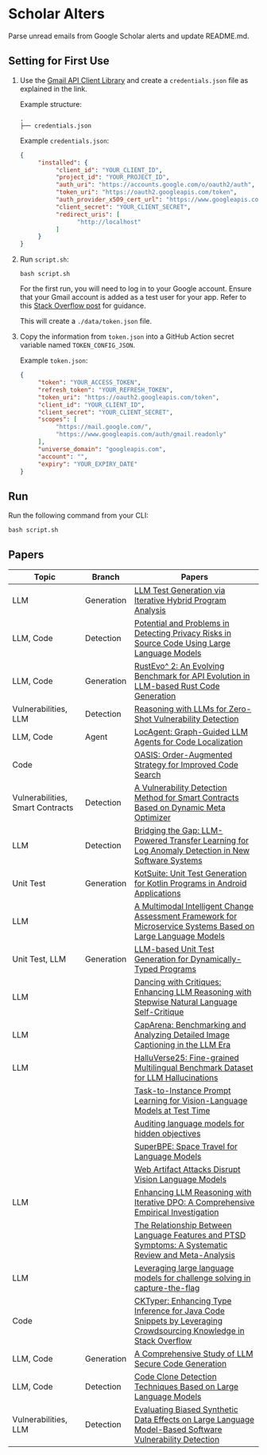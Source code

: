 # Scholar Alters
Parse unread emails from Google Scholar alerts and update README.md.

## Setting for First Use
1. Use the [Gmail API Client Library](https://developers.google.com/gmail/api/quickstart/python) and create a `credentials.json` file as explained in the link.

    Example structure:
    ```
    .
    ├── credentials.json
    ```

    Example `credentials.json`:
    ```json
    {
         "installed": {
              "client_id": "YOUR_CLIENT_ID",
              "project_id": "YOUR_PROJECT_ID",
              "auth_uri": "https://accounts.google.com/o/oauth2/auth",
              "token_uri": "https://oauth2.googleapis.com/token",
              "auth_provider_x509_cert_url": "https://www.googleapis.com/oauth2/v1/certs",
              "client_secret": "YOUR_CLIENT_SECRET",
              "redirect_uris": [
                    "http://localhost"
              ]
         }
    }
    ```

2. Run `script.sh`:
    ```
    bash script.sh
    ```
    For the first run, you will need to log in to your Google account. Ensure that your Gmail account is added as a test user for your app. Refer to this [Stack Overflow post](https://stackoverflow.com/questions/75454425/access-blocked-project-has-not-completed-the-google-verification-process) for guidance.

    This will create a `./data/token.json` file.

3. Copy the information from `token.json` into a GitHub Action secret variable named `TOKEN_CONFIG_JSON`.

    Example `token.json`:
    ```json
    {
         "token": "YOUR_ACCESS_TOKEN",
         "refresh_token": "YOUR_REFRESH_TOKEN",
         "token_uri": "https://oauth2.googleapis.com/token",
         "client_id": "YOUR_CLIENT_ID",
         "client_secret": "YOUR_CLIENT_SECRET",
         "scopes": [
              "https://mail.google.com/",
              "https://www.googleapis.com/auth/gmail.readonly"
         ],
         "universe_domain": "googleapis.com",
         "account": "",
         "expiry": "YOUR_EXPIRY_DATE"
    }
    ```

## Run
Run the following command from your CLI:
```
bash script.sh
```

## Papers

| Topic | Branch | Papers |
| --- | --- | --- |
| LLM | Generation | [LLM Test Generation via Iterative Hybrid Program Analysis](https://scholar.google.com/scholar_url?url=https://arxiv.org/pdf/2503.13580&hl=en&sa=X&d=207857029493572923&ei=XGf1Z9yXOJGu6rQPsO_t0Qo&scisig=AFWwaeYzdRQn3PjIc4QGlsuh6_K4&oi=scholaralrt&hist=ylyK0_8AAAAJ:4328508672846969495:AFWwaeZjZJIN-8rhXrY_SmCmGQgD&html=&pos=0&folt=rel) |
| LLM, Code | Detection | [Potential and Problems in Detecting Privacy Risks in Source Code Using Large Language Models](https://scholar.google.com/scholar_url?url=https://www.pnnl.gov/sites/default/files/media/file/Potential%2520and%2520problems%2520in%2520LLMs%2520Gurjar.pdf&hl=en&sa=X&d=13800682164347660983&ei=XWf1Z-6QCIWlieoPxarRgAo&scisig=AFWwaeZ3JYU11CVzYJE9LRi6ElVT&oi=scholaralrt&hist=ylyK0_8AAAAJ:16898579961534012346:AFWwaeZADCuvrSiGaZ1pge7b9bMB&html=&pos=0&folt=rel) |
| LLM, Code | Generation | [RustEvo^ 2: An Evolving Benchmark for API Evolution in LLM-based Rust Code Generation](https://scholar.google.com/scholar_url?url=https://arxiv.org/pdf/2503.16922&hl=en&sa=X&d=16675224894932160996&ei=XGf1Z_XcO8mpieoPiM270QI&scisig=AFWwaeZPKPADoJLNBNYGCNV7Grcn&oi=scholaralrt&hist=ylyK0_8AAAAJ:4812769200119993430:AFWwaeYwgMeQSPpxCfDXmGy5aE3n&html=&pos=0&folt=rel) |
| Vulnerabilities, LLM | Detection | [Reasoning with LLMs for Zero-Shot Vulnerability Detection](https://scholar.google.com/scholar_url?url=https://arxiv.org/pdf/2503.17885&hl=en&sa=X&d=16151102993317123730&ei=XGf1Z_XcO8mpieoPiM270QI&scisig=AFWwaeaU1duZG60YHiU0D1fyotku&oi=scholaralrt&hist=ylyK0_8AAAAJ:4812769200119993430:AFWwaeYwgMeQSPpxCfDXmGy5aE3n&html=&pos=1&folt=rel) |
| LLM, Code | Agent | [LocAgent: Graph-Guided LLM Agents for Code Localization](https://scholar.google.com/scholar_url?url=https://arxiv.org/pdf/2503.09089%3F&hl=en&sa=X&d=276668227003209980&ei=XWf1Z9jBA-OO6rQP1P-40Q0&scisig=AFWwaebrlhR4TOxAKNYgDQ0UAK82&oi=scholaralrt&hist=ylyK0_8AAAAJ:5865787842749446205:AFWwaeYRVjm7Uk5GklbyG-nM5aLh&html=&pos=1&folt=rel) |
| Code |  | [OASIS: Order-Augmented Strategy for Improved Code Search](https://scholar.google.com/scholar_url?url=https://arxiv.org/pdf/2503.08161%3F&hl=en&sa=X&d=15392589071867118103&ei=XWf1Z9jBA-OO6rQP1P-40Q0&scisig=AFWwaea_nsVmM7D1NOV7k0ju42Z6&oi=scholaralrt&hist=ylyK0_8AAAAJ:5865787842749446205:AFWwaeYRVjm7Uk5GklbyG-nM5aLh&html=&pos=2&folt=rel) |
| Vulnerabilities, Smart Contracts | Detection | [A Vulnerability Detection Method for Smart Contracts Based on Dynamic Meta Optimizer](https://scholar.google.com/scholar_url?url=https://ieeexplore.ieee.org/abstract/document/10948492/&hl=en&sa=X&d=6765480720158859481&ei=XWf1Z9jBA-OO6rQP1P-40Q0&scisig=AFWwaeakeZMPRUQQ-ueaEhmaZCPw&oi=scholaralrt&hist=ylyK0_8AAAAJ:5865787842749446205:AFWwaeYRVjm7Uk5GklbyG-nM5aLh&html=&pos=3&folt=rel) |
| LLM | Detection | [Bridging the Gap: LLM-Powered Transfer Learning for Log Anomaly Detection in New Software Systems](https://scholar.google.com/scholar_url?url=https://nkcs.iops.ai/wp-content/uploads/2025/03/LogSynergy.pdf&hl=en&sa=X&d=13196007715068821473&ei=XWf1Z9jBA-OO6rQP1P-40Q0&scisig=AFWwaebebvsKdSTwo6qlZVeQLYrz&oi=scholaralrt&hist=ylyK0_8AAAAJ:5865787842749446205:AFWwaeYRVjm7Uk5GklbyG-nM5aLh&html=&pos=4&folt=rel) |
| Unit Test | Generation | [KotSuite: Unit Test Generation for Kotlin Programs in Android Applications](https://scholar.google.com/scholar_url?url=https://qixin5.github.io/files/pdf/research/icpc25kotsuite.pdf&hl=en&sa=X&d=4160603672644182246&ei=XWf1Z9jBA-OO6rQP1P-40Q0&scisig=AFWwaebk9skrRKkb80KaNdrfD3RV&oi=scholaralrt&hist=ylyK0_8AAAAJ:5865787842749446205:AFWwaeYRVjm7Uk5GklbyG-nM5aLh&html=&pos=5&folt=rel) |
| LLM |  | [A Multimodal Intelligent Change Assessment Framework for Microservice Systems Based on Large Language Models](https://scholar.google.com/scholar_url?url=https://nkcs.iops.ai/wp-content/uploads/2025/03/ChangeLLM.pdf&hl=en&sa=X&d=2079985240869366990&ei=XWf1Z9jBA-OO6rQP1P-40Q0&scisig=AFWwaeYVBsvXw3_XlXuP3d8xUv2-&oi=scholaralrt&hist=ylyK0_8AAAAJ:5865787842749446205:AFWwaeYRVjm7Uk5GklbyG-nM5aLh&html=&pos=6&folt=rel) |
| Unit Test, LLM | Generation | [LLM-based Unit Test Generation for Dynamically-Typed Programs](https://scholar.google.com/scholar_url?url=https://arxiv.org/pdf/2503.14000&hl=en&sa=X&d=7430576131620821752&ei=XWf1Z5CtBpWrieoP3aWvqQM&scisig=AFWwaeY9lDQzBc37lJzEKJmFY6Qx&oi=scholaralrt&hist=ylyK0_8AAAAJ:15287030194885030172:AFWwaeaPsVnV5GguxDkLdcyPdvnA&html=&pos=0&folt=rel) |
| LLM |  | [Dancing with Critiques: Enhancing LLM Reasoning with Stepwise Natural Language Self-Critique](https://scholar.google.com/scholar_url?url=https://arxiv.org/pdf/2503.17363%3F&hl=en&sa=X&d=11521510970677819720&ei=XWf1Z5CtBpWrieoP3aWvqQM&scisig=AFWwaeZ1FoGj3fIwjgWCbOxO43ev&oi=scholaralrt&hist=ylyK0_8AAAAJ:15287030194885030172:AFWwaeaPsVnV5GguxDkLdcyPdvnA&html=&pos=2&folt=rel) |
| LLM |  | [CapArena: Benchmarking and Analyzing Detailed Image Captioning in the LLM Era](https://scholar.google.com/scholar_url?url=https://arxiv.org/pdf/2503.12329%3F&hl=en&sa=X&d=407472380549964642&ei=XWf1Z5CtBpWrieoP3aWvqQM&scisig=AFWwaeYceA6AtNeTroAmdGm1ugPz&oi=scholaralrt&hist=ylyK0_8AAAAJ:15287030194885030172:AFWwaeaPsVnV5GguxDkLdcyPdvnA&html=&pos=3&folt=rel) |
| LLM |  | [HalluVerse25: Fine-grained Multilingual Benchmark Dataset for LLM Hallucinations](https://scholar.google.com/scholar_url?url=https://arxiv.org/pdf/2503.07833&hl=en&sa=X&d=9949819900431535877&ei=XWf1Z5CtBpWrieoP3aWvqQM&scisig=AFWwaebBZBBR2OmH_JGW0bsfEumn&oi=scholaralrt&hist=ylyK0_8AAAAJ:15287030194885030172:AFWwaeaPsVnV5GguxDkLdcyPdvnA&html=&pos=4&folt=rel) |
|  |  | [Task-to-Instance Prompt Learning for Vision-Language Models at Test Time](https://scholar.google.com/scholar_url?url=https://ieeexplore.ieee.org/abstract/document/10925517/&hl=en&sa=X&d=7061085335833209582&ei=XWf1Z5CtBpWrieoP3aWvqQM&scisig=AFWwaeauALB5Xz0dtHolj6VGw3Nk&oi=scholaralrt&hist=ylyK0_8AAAAJ:15287030194885030172:AFWwaeaPsVnV5GguxDkLdcyPdvnA&html=&pos=5&folt=rel) |
|  |  | [Auditing language models for hidden objectives](https://scholar.google.com/scholar_url?url=https://arxiv.org/pdf/2503.10965%3F&hl=en&sa=X&d=1501136133567193109&ei=XWf1Z5CtBpWrieoP3aWvqQM&scisig=AFWwaeadoHBh04I6TvMcoaA7ksCs&oi=scholaralrt&hist=ylyK0_8AAAAJ:15287030194885030172:AFWwaeaPsVnV5GguxDkLdcyPdvnA&html=&pos=6&folt=rel) |
|  |  | [SuperBPE: Space Travel for Language Models](https://scholar.google.com/scholar_url?url=https://arxiv.org/pdf/2503.13423&hl=en&sa=X&d=8253915600160210066&ei=XWf1Z5CtBpWrieoP3aWvqQM&scisig=AFWwaeYtH_P2lSDfkM9dWgyLRFRC&oi=scholaralrt&hist=ylyK0_8AAAAJ:15287030194885030172:AFWwaeaPsVnV5GguxDkLdcyPdvnA&html=&pos=7&folt=rel) |
|  |  | [Web Artifact Attacks Disrupt Vision Language Models](https://scholar.google.com/scholar_url?url=https://arxiv.org/pdf/2503.13652&hl=en&sa=X&d=1657536056014156105&ei=XWf1Z5CtBpWrieoP3aWvqQM&scisig=AFWwaeZKlhhb5li7w_A5FieHaObs&oi=scholaralrt&hist=ylyK0_8AAAAJ:15287030194885030172:AFWwaeaPsVnV5GguxDkLdcyPdvnA&html=&pos=8&folt=rel) |
| LLM |  | [Enhancing LLM Reasoning with Iterative DPO: A Comprehensive Empirical Investigation](https://scholar.google.com/scholar_url?url=https://arxiv.org/pdf/2503.12854&hl=en&sa=X&d=6242916882998245282&ei=XWf1Z5CtBpWrieoP3aWvqQM&scisig=AFWwaeaSNyev5Fl1eG07xGIUPECb&oi=scholaralrt&hist=ylyK0_8AAAAJ:15287030194885030172:AFWwaeaPsVnV5GguxDkLdcyPdvnA&html=&pos=9&folt=rel) |
|  |  | [The Relationship Between Language Features and PTSD Symptoms: A Systematic Review and Meta-Analysis](https://scholar.google.com/scholar_url?url=https://www.frontiersin.org/journals/psychiatry/articles/10.3389/fpsyt.2025.1476978/pdf&hl=en&sa=X&d=2430309342882977084&ei=XWf1Z62FAZm7ieoP0tiL6Qw&scisig=AFWwaeZsSQf-qi_lTYKggnTyJeqU&oi=scholaralrt&hist=ylyK0_8AAAAJ:4851239734318863641:AFWwaeZ0cPfysy_B7V1I3HcGE9Io&html=&pos=0&folt=cit) |
| LLM |  | [Leveraging large language models for challenge solving in capture-the-flag](https://scholar.google.com/scholar_url?url=https://ieeexplore.ieee.org/abstract/document/10944976/&hl=en&sa=X&d=2373363349342046796&ei=XGf1Z9y1Or6l6rQP-brewAM&scisig=AFWwaeagNg5Uexl4irz7cXhwJGI1&oi=scholaralrt&hist=ylyK0_8AAAAJ:4436498698466669065:AFWwaebib5Pw9QKWi9BJ6ThKDwc5&html=&pos=0&folt=cit) |
| Code |  | [CKTyper: Enhancing Type Inference for Java Code Snippets by Leveraging Crowdsourcing Knowledge in Stack Overflow](https://scholar.google.com/scholar_url?url=https://seal-queensu.github.io/publications/pdf/FSE-Anji-25.pdf&hl=en&sa=X&d=7004309645188894300&ei=XWf1Z925CZWz6rQPzsrEsA8&scisig=AFWwaeYyrjqaFJaDUk1WxX0Qr9lX&oi=scholaralrt&hist=ylyK0_8AAAAJ:17903213248891513419:AFWwaeaeIo1O_qAhRJzogmnex0DM&html=&pos=2&folt=rel) |
| LLM, Code | Generation | [A Comprehensive Study of LLM Secure Code Generation](https://scholar.google.com/scholar_url?url=https://arxiv.org/pdf/2503.15554%3F&hl=en&sa=X&d=1363137439941333778&ei=XWf1Z925CZWz6rQPzsrEsA8&scisig=AFWwaea70lzbx-2dnx-SlddbyIDc&oi=scholaralrt&hist=ylyK0_8AAAAJ:17903213248891513419:AFWwaeaeIo1O_qAhRJzogmnex0DM&html=&pos=3&folt=rel) |
| LLM, Code | Detection | [Code Clone Detection Techniques Based on Large Language Models](https://scholar.google.com/scholar_url?url=https://ieeexplore.ieee.org/iel8/6287639/6514899/10918947.pdf&hl=en&sa=X&d=10938180619195651115&ei=XWf1Z925CZWz6rQPzsrEsA8&scisig=AFWwaea5cu1UZa40TeDwr8iLOSGG&oi=scholaralrt&hist=ylyK0_8AAAAJ:17903213248891513419:AFWwaeaeIo1O_qAhRJzogmnex0DM&html=&pos=4&folt=rel) |
| Vulnerabilities, LLM | Detection | [Evaluating Biased Synthetic Data Effects on Large Language Model-Based Software Vulnerability Detection](https://scholar.google.com/scholar_url?url=https://www.scitepress.org/Papers/2025/131568/131568.pdf&hl=en&sa=X&d=2607917738470903508&ei=XWf1Z925CZWz6rQPzsrEsA8&scisig=AFWwaeZ0Q2EahjIXC8AC_4u3u9GS&oi=scholaralrt&hist=ylyK0_8AAAAJ:17903213248891513419:AFWwaeaeIo1O_qAhRJzogmnex0DM&html=&pos=5&folt=rel) |
